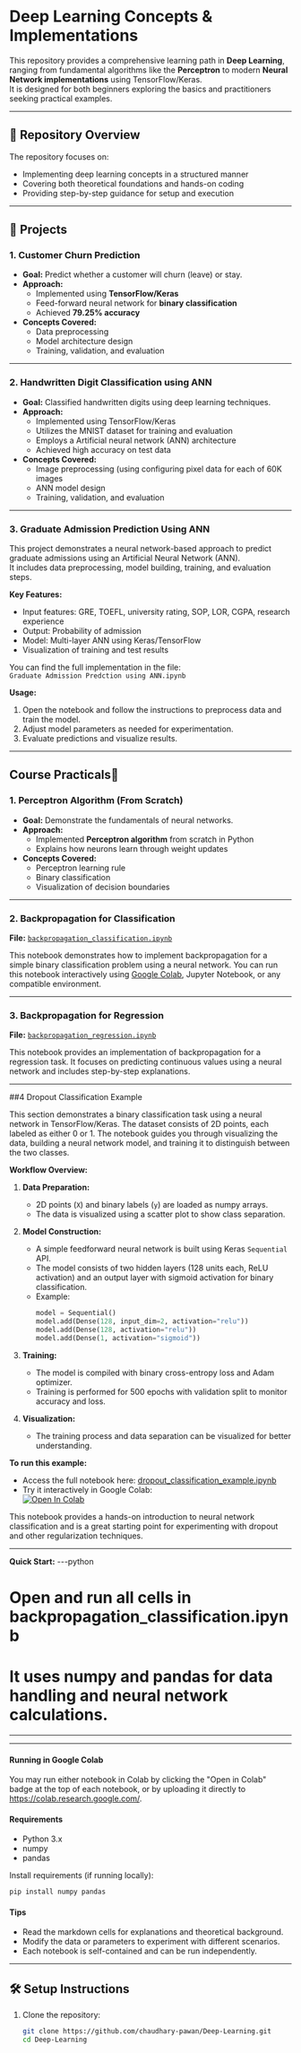 # Deep Learning Concepts & Implementations

This repository provides a comprehensive learning path in **Deep Learning**, ranging from fundamental algorithms like the **Perceptron** to modern **Neural Network implementations** using TensorFlow/Keras.  
It is designed for both beginners exploring the basics and practitioners seeking practical examples.

---

## 📂 Repository Overview
The repository focuses on:
- Implementing deep learning concepts in a structured manner
- Covering both theoretical foundations and hands-on coding
- Providing step-by-step guidance for setup and execution

---

## 🚀 Projects

### 1. Customer Churn Prediction
- **Goal:** Predict whether a customer will churn (leave) or stay.  
- **Approach:**  
  - Implemented using **TensorFlow/Keras**  
  - Feed-forward neural network for **binary classification**  
  - Achieved **79.25% accuracy**  
- **Concepts Covered:**  
  - Data preprocessing  
  - Model architecture design  
  - Training, validation, and evaluation  

---



### 2. Handwritten Digit Classification using ANN
- **Goal:** Classified handwritten digits using deep learning techniques.
- **Approach:**  
  - Implemented using TensorFlow/Keras  
  - Utilizes the MNIST dataset for training and evaluation  
  - Employs a Artificial neural network (ANN) architecture  
  - Achieved high accuracy on test data  
- **Concepts Covered:**  
  - Image preprocessing (using configuring pixel data for each of 60K images  
  - ANN model design  
  - Training, validation, and evaluation
 
---

### 3. Graduate Admission Prediction Using ANN

This project demonstrates a neural network-based approach to predict graduate admissions using an Artificial Neural Network (ANN).  
It includes data preprocessing, model building, training, and evaluation steps.

**Key Features:**
- Input features: GRE, TOEFL, university rating, SOP, LOR, CGPA, research experience
- Output: Probability of admission
- Model: Multi-layer ANN using Keras/TensorFlow
- Visualization of training and test results

You can find the full implementation in the file:  
`Graduate Admission Predction using ANN.ipynb`  

**Usage:**
1. Open the notebook and follow the instructions to preprocess data and train the model.
2. Adjust model parameters as needed for experimentation.
3. Evaluate predictions and visualize results.

---

## Course Practicals📑

### 1. Perceptron Algorithm (From Scratch)
- **Goal:** Demonstrate the fundamentals of neural networks.  
- **Approach:**  
  - Implemented **Perceptron algorithm** from scratch in Python  
  - Explains how neurons learn through weight updates  
- **Concepts Covered:**  
  - Perceptron learning rule  
  - Binary classification  
  - Visualization of decision boundaries  

---


### 2. Backpropagation for Classification

**File:** [`backpropagation_classification.ipynb`](backpropagation_classification.ipynb)

This notebook demonstrates how to implement backpropagation for a simple binary classification problem using a neural network. You can run this notebook interactively using [Google Colab](https://colab.research.google.com/), Jupyter Notebook, or any compatible environment.


---

### 3. Backpropagation for Regression

**File:** [`backpropagation_regression.ipynb`](backpropagation_regression.ipynb)

This notebook provides an implementation of backpropagation for a regression task. It focuses on predicting continuous values using a neural network and includes step-by-step explanations.

---


##4 Dropout Classification Example

This section demonstrates a binary classification task using a neural network in TensorFlow/Keras. The dataset consists of 2D points, each labeled as either 0 or 1. The notebook guides you through visualizing the data, building a neural network model, and training it to distinguish between the two classes.

**Workflow Overview:**
1. **Data Preparation:**  
   - 2D points (`X`) and binary labels (`y`) are loaded as numpy arrays.
   - The data is visualized using a scatter plot to show class separation.

2. **Model Construction:**  
   - A simple feedforward neural network is built using Keras `Sequential` API.
   - The model consists of two hidden layers (128 units each, ReLU activation) and an output layer with sigmoid activation for binary classification.
   - Example:
     ```python
     model = Sequential()
     model.add(Dense(128, input_dim=2, activation="relu"))
     model.add(Dense(128, activation="relu"))
     model.add(Dense(1, activation="sigmoid"))
     ```

3. **Training:**  
   - The model is compiled with binary cross-entropy loss and Adam optimizer.
   - Training is performed for 500 epochs with validation split to monitor accuracy and loss.

4. **Visualization:**  
   - The training process and data separation can be visualized for better understanding.

**To run this example:**
- Access the full notebook here: [dropout_classification_example.ipynb](https://github.com/chaudhary-pawan/Deep-Learning/blob/main/dropout_classification_example.ipynb)
- Try it interactively in Google Colab:  
  [![Open In Colab](https://colab.research.google.com/assets/colab-badge.svg)](https://colab.research.google.com/github/chaudhary-pawan/Deep-Learning/blob/main/dropout_classification_example.ipynb)

This notebook provides a hands-on introduction to neural network classification and is a great starting point for experimenting with dropout and other regularization techniques.


---


**Quick Start:**
---python
# Open and run all cells in backpropagation_classification.ipynb
# It uses numpy and pandas for data handling and neural network calculations.
---
---

#### Running in Google Colab

You may run either notebook in Colab by clicking the "Open in Colab" badge at the top of each notebook, or by uploading it directly to https://colab.research.google.com/.

#### Requirements

- Python 3.x
- numpy
- pandas 

Install requirements (if running locally):
```bash
pip install numpy pandas
```

#### Tips

- Read the markdown cells for explanations and theoretical background.
- Modify the data or parameters to experiment with different scenarios.
- Each notebook is self-contained and can be run independently.

---

## 🛠️ Setup Instructions

1. Clone the repository:
   ```bash
   git clone https://github.com/chaudhary-pawan/Deep-Learning.git
   cd Deep-Learning


